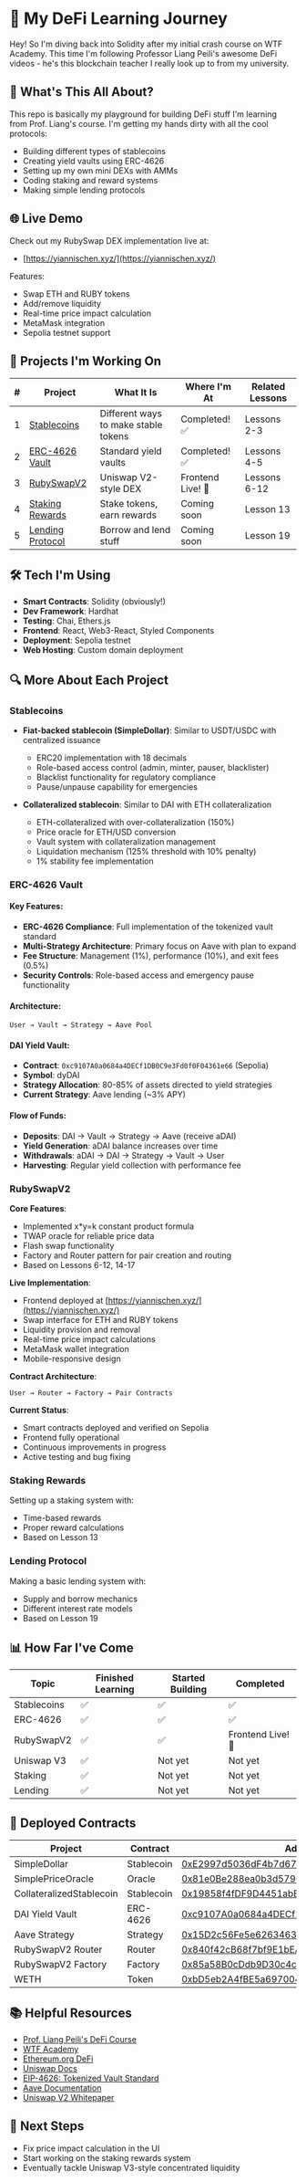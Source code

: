# 🚀 My DeFi Learning Journey

Hey! So I'm diving back into Solidity after my initial crash course on WTF Academy. This time I'm following Professor Liang Peili's awesome DeFi videos - he's this blockchain teacher I really look up to from my university.

## 👋 What's This All About?

This repo is basically my playground for building DeFi stuff I'm learning from Prof. Liang's course. I'm getting my hands dirty with all the cool protocols:

- Building different types of stablecoins
- Creating yield vaults using ERC-4626
- Setting up my own mini DEXs with AMMs
- Coding staking and reward systems
- Making simple lending protocols

## 🌐 Live Demo

Check out my RubySwap DEX implementation live at:

- [https://yiannischen.xyz/](https://yiannischen.xyz/)

Features:

- Swap ETH and RUBY tokens
- Add/remove liquidity
- Real-time price impact calculation
- MetaMask integration
- Sepolia testnet support

## 📝 Projects I'm Working On

| #   | Project                                             | What It Is                           | Where I'm At      | Related Lessons |
| --- | --------------------------------------------------- | ------------------------------------ | ----------------- | --------------- |
| 1   | [Stablecoins](./projects/01-stablecoins/)           | Different ways to make stable tokens | Completed! ✅     | Lessons 2-3     |
| 2   | [ERC-4626 Vault](./projects/02-erc4626-vault/)      | Standard yield vaults                | Completed! ✅     | Lessons 4-5     |
| 3   | [RubySwapV2](./frontend/03-rubyswap/)               | Uniswap V2-style DEX                 | Frontend Live! 🚀 | Lessons 6-12    |
| 4   | [Staking Rewards](./projects/04-staking-rewards/)   | Stake tokens, earn rewards           | Coming soon       | Lesson 13       |
| 5   | [Lending Protocol](./projects/05-lending-protocol/) | Borrow and lend stuff                | Coming soon       | Lesson 19       |

## 🛠️ Tech I'm Using

- **Smart Contracts**: Solidity (obviously!)
- **Dev Framework**: Hardhat
- **Testing**: Chai, Ethers.js
- **Frontend**: React, Web3-React, Styled Components
- **Deployment**: Sepolia testnet
- **Web Hosting**: Custom domain deployment

## 🔍 More About Each Project

### Stablecoins

- **Fiat-backed stablecoin (SimpleDollar)**: Similar to USDT/USDC with centralized issuance

    - ERC20 implementation with 18 decimals
    - Role-based access control (admin, minter, pauser, blacklister)
    - Blacklist functionality for regulatory compliance
    - Pause/unpause capability for emergencies

- **Collateralized stablecoin**: Similar to DAI with ETH collateralization
    - ETH-collateralized with over-collateralization (150%)
    - Price oracle for ETH/USD conversion
    - Vault system with collateralization management
    - Liquidation mechanism (125% threshold with 10% penalty)
    - 1% stability fee implementation

### ERC-4626 Vault


#### Key Features:

- **ERC-4626 Compliance**: Full implementation of the tokenized vault standard
- **Multi-Strategy Architecture**: Primary focus on Aave with plan to expand
- **Fee Structure**: Management (1%), performance (10%), and exit fees (0.5%)
- **Security Controls**: Role-based access and emergency pause functionality

#### Architecture:

```
User → Vault → Strategy → Aave Pool
```

#### DAI Yield Vault:

- **Contract**: `0xc9107A0a0684a4DECf1DB0C9e3Fd0f0F04361e66` (Sepolia)
- **Symbol**: dyDAI
- **Strategy Allocation**: 80-85% of assets directed to yield strategies
- **Current Strategy**: Aave lending (~3% APY)

#### Flow of Funds:

- **Deposits**: DAI → Vault → Strategy → Aave (receive aDAI)
- **Yield Generation**: aDAI balance increases over time
- **Withdrawals**: aDAI → DAI → Strategy → Vault → User
- **Harvesting**: Regular yield collection with performance fee

### RubySwapV2

**Core Features**:

- Implemented x\*y=k constant product formula
- TWAP oracle for reliable price data
- Flash swap functionality
- Factory and Router pattern for pair creation and routing
- Based on Lessons 6-12, 14-17

**Live Implementation**:

- Frontend deployed at [https://yiannischen.xyz/](https://yiannischen.xyz/)
- Swap interface for ETH and RUBY tokens
- Liquidity provision and removal
- Real-time price impact calculations
- MetaMask wallet integration
- Mobile-responsive design

**Contract Architecture**:

```
User → Router → Factory → Pair Contracts
```

**Current Status**:

- Smart contracts deployed and verified on Sepolia
- Frontend fully operational
- Continuous improvements in progress
- Active testing and bug fixing

### Staking Rewards

Setting up a staking system with:

- Time-based rewards
- Proper reward calculations
- Based on Lesson 13

### Lending Protocol

Making a basic lending system with:

- Supply and borrow mechanics
- Different interest rate models
- Based on Lesson 19

## 📊 How Far I've Come

| Topic       | Finished Learning | Started Building | Completed         |
| ----------- | ----------------- | ---------------- | ----------------- |
| Stablecoins | ✅                | ✅               | ✅                |
| ERC-4626    | ✅                | ✅               | ✅                |
| RubySwapV2  | ✅                | ✅               | Frontend Live! 🚀 |
| Uniswap V3  | ✅                | Not yet          | Not yet           |
| Staking     | ✅                | Not yet          | Not yet           |
| Lending     | ✅                | Not yet          | Not yet           |

## 🔗 Deployed Contracts

| Project                  | Contract   | Address                                                                                                                            | Explorer |
| ------------------------ | ---------- | ---------------------------------------------------------------------------------------------------------------------------------- | -------- |
| SimpleDollar             | Stablecoin | [0xE2997d5036dF4b7d679C62cc7e87592a81d36768](https://sepolia.etherscan.io/address/0xE2997d5036dF4b7d679C62cc7e87592a81d36768#code) | Sepolia  |
| SimplePriceOracle        | Oracle     | [0x81e0Be288ea0b3d5790e631F39cbacF159012F15](https://sepolia.etherscan.io/address/0x81e0Be288ea0b3d5790e631F39cbacF159012F15#code) | Sepolia  |
| CollateralizedStablecoin | Stablecoin | [0x19858f4fDF9D4451abEC344b5026E27bD4308f39](https://sepolia.etherscan.io/address/0x19858f4fDF9D4451abEC344b5026E27bD4308f39#code) | Sepolia  |
| DAI Yield Vault          | ERC-4626   | [0xc9107A0a0684a4DECf1DB0C9e3Fd0f0F04361e66](https://sepolia.etherscan.io/address/0xc9107A0a0684a4DECf1DB0C9e3Fd0f0F04361e66)      | Sepolia  |
| Aave Strategy            | Strategy   | [0x15D2c56Fe5e62634638292f36DD5E479F16d5B2d](https://sepolia.etherscan.io/address/0x15D2c56Fe5e62634638292f36DD5E479F16d5B2d)      | Sepolia  |
| RubySwapV2 Router        | Router     | [0x840f42cB68f7bf9E1bEAc7d74fD167E60DAbf2a3](https://sepolia.etherscan.io/address/0x840f42cB68f7bf9E1bEAc7d74fD167E60DAbf2a3)      | Sepolia  |
| RubySwapV2 Factory       | Factory    | [0x85a58B0cDdb9D30c4c611369bC3d4aa1806C6e28](https://sepolia.etherscan.io/address/0x85a58B0cDdb9D30c4c611369bC3d4aa1806C6e28)      | Sepolia  |
| WETH                     | Token      | [0xbD5eb2A4fBE5a69700470B9913CBfA3C01Bd0A20](https://sepolia.etherscan.io/address/0xbD5eb2A4fBE5a69700470B9913CBfA3C01Bd0A20)      | Sepolia  |

## 📚 Helpful Resources

- [Prof. Liang Peili's DeFi Course](https://space.bilibili.com/220951871/lists/2824381?type=season)
- [WTF Academy](https://wtf.academy/)
- [Ethereum.org DeFi](https://ethereum.org/en/defi/)
- [Uniswap Docs](https://docs.uniswap.org/)
- [EIP-4626: Tokenized Vault Standard](https://eips.ethereum.org/EIPS/eip-4626)
- [Aave Documentation](https://docs.aave.com/)
- [Uniswap V2 Whitepaper](https://uniswap.org/whitepaper.pdf)

## 🔮 Next Steps

- Fix price impact calculation in the UI
- Start working on the staking rewards system
- Eventually tackle Uniswap V3-style concentrated liquidity
